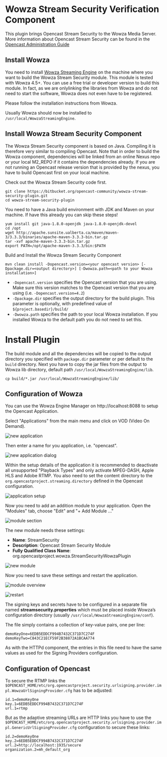 # Wowza Stream Security Verification Component

This plugin brings Opencast Stream Security to the Wowza Media Server. More information about Opencast Stream Security can be found in the [Opencast Administration Guide](http://docs.opencast.org/develop/admin/)

## Install Wowza
You need to install [Wowza Streaming Engine](https://www.wowza.com/pricing/installer) on the machine where you want to build the Wowza Stream Security module. This module is tested with Wowza 4.5+. You can use a free trial or developer version to build this module. In fact, as we are onlylinking the libraries from Wowza and do not need to start the software, Wowza does not even have to be registered.

Please follow the installation instructions from Wowza.

Usually Wowza should now be installed to `/usr/local/WowzaStreamingEngine`.

## Install Wowza Stream Security Component
The Wowza Stream Security component is based on Java. Compiling it is therefore very similar to compiling Opencast. Note that in order to build the Wowza component, dependencies will be linked from an online Nexus repo or your local M2_REPO if it contains the dependencies already. If you are not running an Opencast release version that is provided by the nexus, you have to build Opencast first on your local machine.

Check out the Wowza Stream Security code first. 

    git clone https://bitbucket.org/opencast-community/wowza-stream-security-plugin.git
    cd wowza-stream-security-plugin

You need to have a Java build environment with JDK and Maven on your machine. If have this already you can skip these steps!

    yum install git java-1.8.0-openjdk java-1.8.0-openjdk-devel
    cd /opt
    wget http://apache.sunsite.ualberta.ca/maven/maven-3/3.3.3/binaries/apache-maven-3.3.3-bin.tar.gz
    tar -xvf apache-maven-3.3.3-bin.tar.gz
    export PATH=/opt/apache-maven-3.3.3/bin:$PATH

Build and Install the Wowza Stream Security Component

    mvn clean install -Dopencast.version=<your opencast version> [-Dpackage.dir=<output directory>] [-Dwowza.path=<path to your Wowza installation>]

* `-Dopencast.version` specifies the Opencast version that you are using. Make sure this version matches to the Opencast version that you are using (i.e. `-Dopencast.version=4.2`)
* `-Dpackage.dir` specifies the output directory for the build plugin. This parameter is optionally, with predefined value of `${project.basedir}/build/`
* `-Dwowza.path` specifies the path to your local Wowza installation. If you installed Wowza to the default path you do not need to set this.

# Install Plugin
The build module and all the dependencies will be copied to the output directory you specified with `package.dir` parameter or per default to the `build` directory. Next you have to copy the jar files from the output to Wowza lib directory, default path `/usr/local/WowzaStreamingEngine/lib`.

    cp build/*.jar /usr/local/WowzaStreamingEngine/lib/

## Configuration of Wowza
You can use the Wowza Engine Manager on http://localhost:8088 to setup the Opencast Application.

Select "Applications" from the main menu and click on VOD (Video On Demand).

![new application](/img/add_application.png)

Then enter a name for you application, i.e. "opencast".

![new application dialog](/img/add_application2.png)

Within the setup details of the application it is recommended to deactivate all unsupported "Playback Types" and only activate MPEG-DASH, Apple HLS and Adobe RTMP.
You also need to set the content directory to the `org.opencastproject.streaming.directory` defined in the Opencast configuration.

![application setup](/img/application_details.png)

Now you need to add an addition module to your application. Open the "Modules" tab, choose "Edit" and "+ Add Module ..." 

![module section](/img/application_modules.png)

The new module needs these settings:

* **Name**: StreamSecurity
* **Description**: Opencast Stream Security Module
* **Fully Qualified Class Name**: org.opencastproject.wowza.StreamSecurityWowzaPlugin

![new module](/img/application_modules_new.png)

Now you need to save these settings and restart the application.

![module overview](/img/application_modules_edit.png)

![restart](/img/restart.png)



The signing keys and secrets have to be configured in a separate file named **streamsecurity.properties** which must be placed inside Wowza’s configuration directory (usually `/usr/local/WowzaStreamingEngine/conf`). 

The file simply contains a collection of key-value pairs, one per line:

    demoKeyOne=6EDB5EDDCF994B7432C371D7C274F
    demoKeyTwo=C843C21ECF59F2B38872A1BCAA774

As with the HTTPd component, the entries in this file need to have the same values as used for the Signing Providers configuration.

## Configuration of Opencast

To secure the RTMP links the `$OPENCAST_HOME/etc/org.opencastproject.security.urlsigning.provider.impl.WowzaUrlSigningProvider.cfg` has to be adjusted:

    id.1=demoKeyOne
    key.1=6EDB5EDDCF994B7432C371D7C274F
    url.1=rtmp


But as the adaptive streaming URLs are HTTP links you have to use the `$OPENCAST_HOME/etc/org.opencastproject.security.urlsigning.provider.impl.GenericUrlSigningProvider.cfg` configuration to secure these links:

    id.2=demoKeyOne
    key.2=6EDB5EDDCF994B7432C371D7C274F
    url.2=http://localhost:1935/secure
    organization.2=mh_default_org

